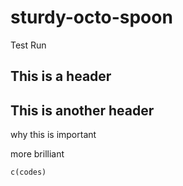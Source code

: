 # sturdy-octo-spoon
Test Run
## This is a header

## This is another header
why this is important

more brilliant

 ```(r)
c(codes)
```
